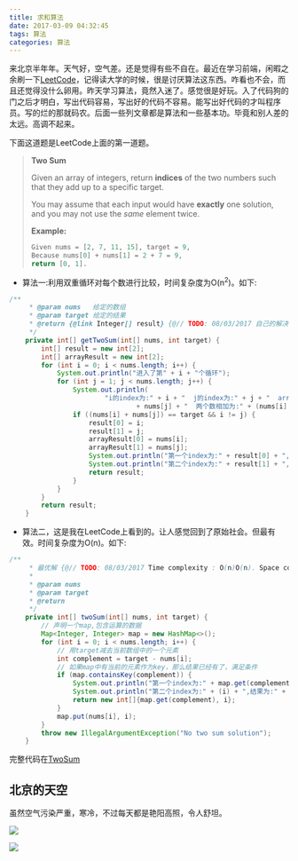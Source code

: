 ```yaml
---
title: 求和算法
date: 2017-03-09 04:32:45
tags: 算法
categories: 算法
---
```


来北京半年年。天气好，空气差。还是觉得有些不自在。最近在学习前端，闲暇之余刷一下[LeetCode](https://leetcode.com/)，记得读大学的时候，很是讨厌算法这东西。咋看也不会，而且还觉得没什么卵用。昨天学习算法，竟然入迷了。感觉很是好玩。入了代码狗的门之后才明白，写出代码容易，写出好的代码不容易。能写出好代码的才叫程序员。写的烂的那就码农。后面一些列文章都是算法和一些基本功。毕竟和别人差的太远。高调不起来。<!--more-->

下面这道题是LeetCode上面的第一道题。

> **Two Sum** 
>
> Given an array of integers, return **indices** of the two numbers such that they add up to a specific target.
>
> You may assume that each input would have **exactly** one solution, and you may not use the *same* element twice.
>
> **Example:**
>
> ```Java
> Given nums = [2, 7, 11, 15], target = 9,
> Because nums[0] + nums[1] = 2 + 7 = 9,
> return [0, 1].
> ```
>





- 算法一:利用双重循环对每个数进行比较，时间复杂度为O(n<sup>2</sup>)。如下:

```Java
/**
     * @param nums   给定的数组
     * @param target 给定的结果
     * @return {@link Integer[] result} {@// TODO: 08/03/2017 自己的解决方案 时间复杂度o(n*n)}
     */
    private int[] getTwoSum(int[] nums, int target) {
        int[] result = new int[2];
        int[] arrayResult = new int[2];
        for (int i = 0; i < nums.length; i++) {
            System.out.println("进入了第" + i + "个循环");
            for (int j = 1; j < nums.length; j++) {
                System.out.println(
                        "i的index为:" + i + "  j的index为:" + j + "  array[i]为：" + nums[i] + "  array[j]为: "
                                + nums[j] + "  两个数相加为:" + (nums[i] + nums[j]));
                if ((nums[i] + nums[j]) == target && i != j) {
                    result[0] = i;
                    result[1] = j;
                    arrayResult[0] = nums[i];
                    arrayResult[1] = nums[j];
                    System.out.println("第一个index为:" + result[0] + ",结果为:" + arrayResult[0]);
                    System.out.println("第二个index为:" + result[1] + ",结果为:" + arrayResult[1]);
                    return result;
                }
            }
        }
        return result;
    }
```

- 算法二，这是我在LeetCode上看到的。让人感觉回到了原始社会。但最有效。时间复杂度为O(n)。如下:

```Java
/**
     * 最优解 {@// TODO: 08/03/2017 Time complexity : O(n)O(n). Space complexity : O(n)O(n).  }
     *
     * @param nums
     * @param target
     * @return
     */
    private int[] twoSum(int[] nums, int target) {
        // 声明一个map,包含运算的数据
        Map<Integer, Integer> map = new HashMap<>();
        for (int i = 0; i < nums.length; i++) {
            // 用target减去当前数组中的一个元素
            int complement = target - nums[i];
            // 如果map中有当前的元素作为key，那么结果已经有了，满足条件
            if (map.containsKey(complement)) {
                System.out.println("第一个index为:" + map.get(complement) + ",结果为:" + nums[map.get(complement)]);
                System.out.println("第二个index为:" + (i) + ",结果为:" + nums[i]);
                return new int[]{map.get(complement), i};
            }
            map.put(nums[i], i);
        }
        throw new IllegalArgumentException("No two sum solution");
    }
```
完整代码在[TwoSum](https://github.com/jiangTaoQuite/DeepSea/blob/master/algorithm/src/tech/jiangtao/algorithm/TwoSum.java)

## 北京的天空

虽然空气污染严重，寒冷，不过每天都是艳阳高照，令人舒坦。

![](http://7xk0q3.com1.z0.glb.clouddn.com/201703099565IMG_20170309_123315.jpg)

![](http://7xk0q3.com1.z0.glb.clouddn.com/2017030974738IMG_20170309_123307.jpg)